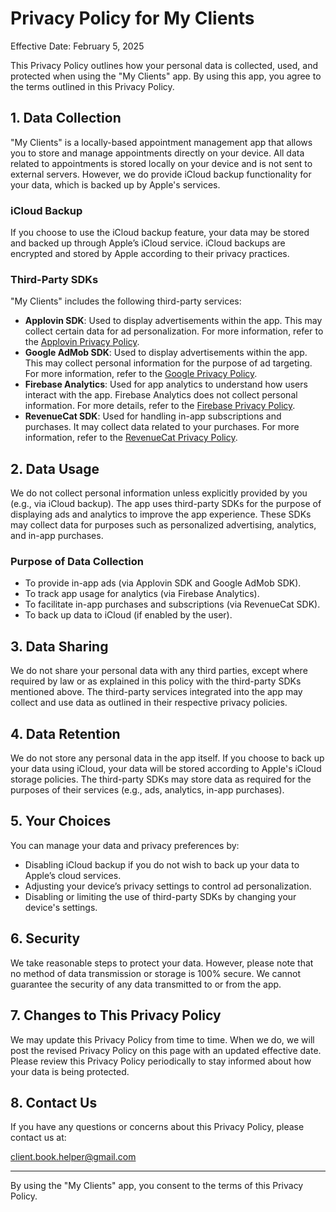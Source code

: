 # Privacy Policy for My Clients

Effective Date: February 5, 2025

This Privacy Policy outlines how your personal data is collected, used, and protected when using the "My Clients" app. By using this app, you agree to the terms outlined in this Privacy Policy.

## 1. Data Collection

"My Clients" is a locally-based appointment management app that allows you to store and manage appointments directly on your device. All data related to appointments is stored locally on your device and is not sent to external servers. However, we do provide iCloud backup functionality for your data, which is backed up by Apple's services.

### iCloud Backup
If you choose to use the iCloud backup feature, your data may be stored and backed up through Apple’s iCloud service. iCloud backups are encrypted and stored by Apple according to their privacy practices.

### Third-Party SDKs
"My Clients" includes the following third-party services:

- **Applovin SDK**: Used to display advertisements within the app. This may collect certain data for ad personalization. For more information, refer to the [Applovin Privacy Policy](https://www.applovin.com/privacy/).
- **Google AdMob SDK**: Used to display advertisements within the app. This may collect personal information for the purpose of ad targeting. For more information, refer to the [Google Privacy Policy](https://policies.google.com/privacy).
- **Firebase Analytics**: Used for app analytics to understand how users interact with the app. Firebase Analytics does not collect personal information. For more details, refer to the [Firebase Privacy Policy](https://firebase.google.com/support/privacy).
- **RevenueCat SDK**: Used for handling in-app subscriptions and purchases. It may collect data related to your purchases. For more information, refer to the [RevenueCat Privacy Policy](https://www.revenuecat.com/privacy).

## 2. Data Usage

We do not collect personal information unless explicitly provided by you (e.g., via iCloud backup). The app uses third-party SDKs for the purpose of displaying ads and analytics to improve the app experience. These SDKs may collect data for purposes such as personalized advertising, analytics, and in-app purchases.

### Purpose of Data Collection
- To provide in-app ads (via Applovin SDK and Google AdMob SDK).
- To track app usage for analytics (via Firebase Analytics).
- To facilitate in-app purchases and subscriptions (via RevenueCat SDK).
- To back up data to iCloud (if enabled by the user).

## 3. Data Sharing

We do not share your personal data with any third parties, except where required by law or as explained in this policy with the third-party SDKs mentioned above. The third-party services integrated into the app may collect and use data as outlined in their respective privacy policies.

## 4. Data Retention

We do not store any personal data in the app itself. If you choose to back up your data using iCloud, your data will be stored according to Apple's iCloud storage policies. The third-party SDKs may store data as required for the purposes of their services (e.g., ads, analytics, in-app purchases).

## 5. Your Choices

You can manage your data and privacy preferences by:
- Disabling iCloud backup if you do not wish to back up your data to Apple’s cloud services.
- Adjusting your device’s privacy settings to control ad personalization.
- Disabling or limiting the use of third-party SDKs by changing your device's settings.

## 6. Security

We take reasonable steps to protect your data. However, please note that no method of data transmission or storage is 100% secure. We cannot guarantee the security of any data transmitted to or from the app.

## 7. Changes to This Privacy Policy

We may update this Privacy Policy from time to time. When we do, we will post the revised Privacy Policy on this page with an updated effective date. Please review this Privacy Policy periodically to stay informed about how your data is being protected.

## 8. Contact Us

If you have any questions or concerns about this Privacy Policy, please contact us at:

client.book.helper@gmail.com

---

By using the "My Clients" app, you consent to the terms of this Privacy Policy.

